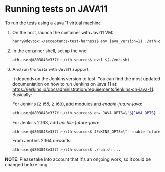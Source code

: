 # Running tests on JAVA11

To run the tests using a Java 11 virtual machine:

1. On the host, launch the container with Java11 VM:


   ```bash
   harry@devbox:~/acceptance-test-harness$ env java_version=11 ./ath-container.sh
   ```

1. In the container shell, set up the vnc:

   ```bash
   ath-user@1803848e337f:~/ath-sources$ eval $(./vnc.sh)
   ```

1. And run the tests with Java11 support:

   It depends on the Jenkins version to test. You can find the most updated documentation on how to run Jenkins on Java 11 at: https://jenkins.io/doc/administration/requirements/jenkins-on-java-11. Basically:

   For Jenkins [2.155, 2.163), add modules and _enable-future-java_:
   ```bash
   ath-user@1803848e337f:~/ath-sources$ env JAVA_OPTS=\"${JAVA_OPTS} -p /home/ath-user/jdk11-libs/jaxb-api.jar:/home/ath-user/jdk11-libs/javax.activation.jar --add-modules java.xml.bind,java.activation -cp /home/ath-user/jdk11-libs/jaxb-impl.jar:/home/ath-user/jdk11-libs/jaxb-core.jar\" JENKINS_OPTS=\"--enable-future-java\" ./run.sh ...
   ```

    For Jenkins 2.163, add _enable-future-java_:
   ```bash
   ath-user@1803848e337f:~/ath-sources$ JENKINS_OPTS=\"--enable-future-java\" ./run.sh ...
   ```

   From Jenkins 2.164 onwards:
   ```bash
   ath-user@1803848e337f:~/ath-sources$ ./run.sh ...

**NOTE**: Please take into account that it's an ongoing work, so it could be changed before long.

